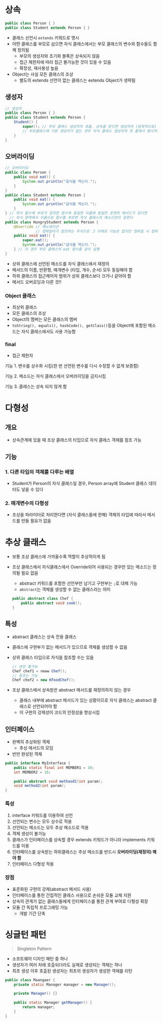 # 상속

```java
public class Person { }
public class Student extends Person { }
```

- 클래스 선언시 `extends` 키워드로 명시
- 어떤 클래스를 부모로 삼으면 자식 클래스에서는 부모 클래스의 변수와 함수들도 함께 정의됨
  - 부모의 생성자와 초기화 블록은 상속되지 않음
  - 접근 제한자에 따라 접근 불가능한 것이 있을 수 있음
  - 확장성, 재사용성 높음
- Object는 사실 모든 클래스의 조상
  - 별도의 extends 선언이 없는 클래스는 extends Object가 생략됨

## 생성자

```java
// 생성자
public class Person { }
public class Student extends Person { 
	Student() {
        super(); // 부모 클래스 생성자의 호출, 상속을 받으면 생성자의 (암묵적으로) 첫 줄에서 이 문장을 수행
        // 부모클래스에 기본 생성자가 없는 경우 자식 클래스 생성자의 첫 줄에서 명시적으로 부모 클래스의 생성자를 호출해야 함
    }
}
```



## 오버라이딩

```java
// 오버라이딩
public class Person { 
	public void eat() {
        System.out.println("음식을 먹는다.");
    }
}
public class Student extends Person { 
	public void eat() {
        System.out.println("급식을 먹는다.");
    }
} // 자식 함수에 부모가 정의한 함수와 동일한 이름에 동일한 포맷의 메서드가 있다면
  // 자식 영역에서 이름으로 함수를 부르면 자식 클래스의 메소드만이 응한다
public class HungryStudent extends Person {
    @Override // 애노테이션
    		  // 컴파일러가 참조하는 주석으로 그 자체로 기능은 없지만 컴파일 시 컴파일러가 애노테이션을 따라 검증을 해봄
	public void eat() {
        super.eat();
        System.out.println("급식을 먹는다.");
    } // 이 경우 부모 클래스의 eat 함수를 같이 실행
}
```

- 상위 클래스에 선언된 메소드를 자식 클래스에서 재정의
- 메서드의 이름, 반환형, 매개변수 (타입, 개수, 순서) 모두 동일해야 함
- 하위 클래스의 접근제어자 범위가 상위 클래스보다 크거나 같아야 함
- 메서드 오버로딩과 다른 것!!



### Object 클래스

- 최상위 클래스
- 모든 클래스의 조상
- Object의 멤버는 모든 클래스의 멤버
- `toString(), equals(), hashCode(), getClass()`등을 Object에 포함된 메소드는 자식 클래스에서도 사용 가능함



### final

- 접근 제한자

기능 1. 변수를 상수화 시킴(한 번 선언된 변수를 다시 수정할 수 없게 보증함)

기능 2. 메소드는 자식 클래스에서 오버라이딩을 금지시킴

기능 3. 클래스는 상속 되지 않게 함



# 다형성

## 개요

- 상속관계에 있을 때 조상 클래스의 타입으로 자식 클래스 객체를 참조 가능

## 기능

### 1. 다른 타입의 객체를 다루는 배열

- Student가 Person의 자식 클래스일 경우, Person array에 Student 클래스 데이터도 넣을 수 있다

### 2. 매개변수의 다형성

- 조상을 파라미터로 처리한다면 (자식 클래스들에 한해) 객체의 타입에 따라서 메서드를 만들 필요가 없음



# 추상 클래스

- 보통 조상 클래스에 가까울수록 역할이 추상적이게 됨

- 조상 클래스에서 자식클래스에서 Override되어 사용되는 경우만 있는 메소드는 정의될 필요 없음

  - abstract 키워드를 포함한 선언부만 남기고 구현부는 `;`로 대체 가능
  - `abstract`는 객체를 생성할 수 없는 클래스라는 의미

  ```java
  public abstract class Chef {
      public abstract void cook();
  }
  ```



## 특성

- abstract 클래스는 상속 전용 클래스

- 클래스에 구현부가 없는 메서드가 있으므로 객체를 생성할 수 없음

- 상위 클래스 타입으로 자식을 참조할 수는 있음

  ```java
  // 생성 불가능
  Chef chef1 = neww Chef();
  // 참조는 가능
  Chef chef2 = new KFoodChef();
  ```

- 조상 클래스에서 상속받은 abstract 메서드를 재정의하지 않는 경우

  - 클래스 내부에 abstract 메서드가 있는 상황이므로 자식 클래스는 abstract 클래스로 선언되어야 함
  - 이 구현의 강제성이 코드의 안정성을 향상시킴



## 인터페이스

- 완벽히 추상화된 객체
  - 추상 메서드의 모임
- 반만 완성된 객체

```java
public interface MyInterface {
    public static final int MEMBER1 = 10;
    int MEMBER2 = 10;
    
    public abstract void methood1(int param);
    void method2(int param);
}
```



### 특성

1. interface 키워드를 이용하여 선언
2. 선언되는 변수는 모두 상수로 적용
3. 선언되는 메소드는 모두 추상 메소드로 적용
4. 객체 생성이 불가능
5. 클래스가 인터페이스를 상속할 경우 extends 키워드가 아니라 implements 키워드를 이용
6. 인터페이스를 상속받는 하위클래스는 추상 메소드를 반드시 **오버라이딩(재정의) 해야 함**
7. 인터페이스 다형성 적용



### 장점

- 표준화된 구현의 강제(abstract 메서드 사용)
- 인터페이스를 통한 간접적인 클래스 사용으로 손쉬운 모듈 교체 지원
- 상속의 관계가 없는 클래스들에게 인터페이스를 통한 관계 부여로 다형성 확장
- 모듈 간 독립적 프로그래밍 가능
  - 개발 기간 단축



# 싱글턴 패턴

> Singleton Pattern

- 소프트웨어 디자인 패턴 중 하나
- 생성자가 여러 차례 호출되더라도 실제로 생성되는 객체는 하나
- 최초 생성 이후 호출된 생성자는 최초의 생성자가 생성한 객체를 리턴

```java
public class Maangaer {
    private static Manager manager = new Manager();
    
    private Manager() {}
    
    public static Manager getManager() {
        return manager;
    }
}
```

